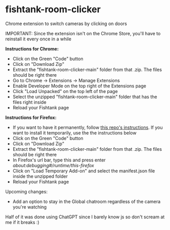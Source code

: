 # fishtank-room-clicker
Chrome extension to switch cameras by clicking on doors

IMPORTANT: Since the extension isn't on the Chrome Store, you'll have to reinstall it every once in a while

**Instructions for Chrome:**
- Click on the Green "Code" button
- Click on "Download Zip"
- Extract the "fishtank-room-clicker-main" folder from that .zip. The files should be right there
- Go to Chrome -> Extensions -> Manage Extensions
- Enable Developer Mode on the top right of the Extensions page
- Click "Load Unpacked" on the top left of the page
- Select the unzipped "fishtank-room-clicker-main" folder that has the files right inside
- Reload your Fishtank page

**Instructions for Firefox:**
- If you want to have it permanently, follow [this repo's instructions](https://github.com/ninjaeae/fishtank-room-clicker-firefox). If you want to install it temporarily, use the the instructions below
- Click on the Green "Code" button
- Click on "Download Zip"
- Extract the "fishtank-room-clicker-main" folder from that .zip. The files should be right there
- In Firefox's url bar, type this and press enter _about:debugging#/runtime/this-firefox_
- Click on "Load Temporary Add-on" and select the manifest.json file inside the unzipped folder
- Reload your Fishtank page

Upcoming changes:
- Add an option to stay in the Global chatroom regardless of the camera you're watching

Half of it was done using ChatGPT since I barely know js so don't scream at me if it breaks :)
